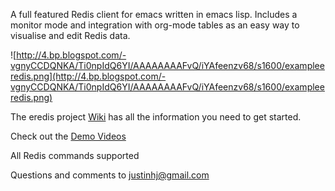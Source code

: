 A full featured Redis client for emacs written in emacs lisp. Includes a monitor mode and integration with org-mode tables as an easy way to visualise and edit Redis data.

![http://4.bp.blogspot.com/-vgnyCCDQNKA/Ti0npIdQ6YI/AAAAAAAAFvQ/iYAfeenzv68/s1600/exampleeredis.png](http://4.bp.blogspot.com/-vgnyCCDQNKA/Ti0npIdQ6YI/AAAAAAAAFvQ/iYAfeenzv68/s1600/exampleeredis.png)

The eredis project [Wiki](wiki.md) has all the information you need to get started.

Check out the [Demo Videos](demovideos.md)

All Redis commands supported

Questions and comments to justinhj@gmail.com




